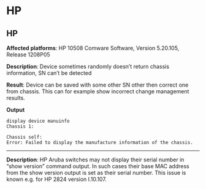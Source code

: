 # HP

## HP

**Affected platforms**: HP 10508 Comware Software, Version 5.20.105,
Release 1208P05

**Description**: Device sometimes randomly doesn’t return chassis
information, SN can’t be detected

**Result**: Device can be saved with some other SN other then correct
one from chassis. This can for example show incorrect change management
results.

<div class="code panel pdl" style="border-width: 1px;">

<div class="codeHeader panelHeader pdl"
style="border-bottom-width: 1px;">

**Output**

</div>

<div class="codeContent panelContent pdl">

``` text
display device manuinfo
Chassis 1:

Chassis self:
Error: Failed to display the manufacture information of the chassis.
```

</div>

</div>

------------------------------------------------------------------------

**Description**: HP Aruba switches may not display their serial number
in “show version” command output. In such cases their base MAC address
from the show version output is set as their serial number. This issue
is known e.g. for HP 2824 version I.10.107.
